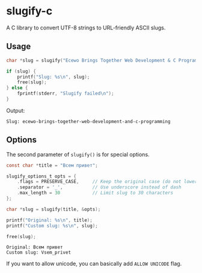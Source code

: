 # slugify-c

A C library to convert UTF-8 strings to URL-friendly ASCII slugs.

## Usage

```c
char *slug = slugify("Ecewo Brings Together Web Development & C Programming", NULL);

if (slug) {
    printf("Slug: %s\n", slug);
    free(slug);
} else {
    fprintf(stderr, "Slugify failed\n");
}
```

Output:
```shell
Slug: ecewo-brings-together-web-development-and-c-programming
```

## Options

The second parameter of `slugify()` is for special options.

```c
const char *title = "Всем привет";

slugify_options_t opts = {
    .flags = PRESERVE_CASE,     // Keep the original case (do not lowercase)
    .separator = '_',           // Use underscore instead of dash
    .max_length = 30            // Limit slug to 30 characters
};

char *slug = slugify(title, &opts);

printf("Original: %s\n", title);
printf("Custom slug: %s\n", slug);

free(slug);
```

```shell
Original: Всем привет
Custom slug: Vsem_privet
```

If you want to allow unicode, you can basically add `ALLOW UNICODE` flag.
